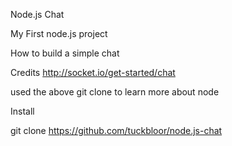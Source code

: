 Node.js Chat

My First node.js project

How to build a simple chat

Credits
http://socket.io/get-started/chat

used the above git clone to learn more about node

Install

git clone https://github.com/tuckbloor/node.js-chat
